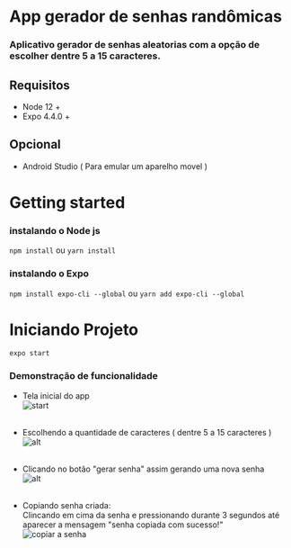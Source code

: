 # App gerador de senhas randômicas

### Aplicativo gerador de senhas aleatorias com a opção de escolher dentre 5 a 15 caracteres.

## Requisitos
  - Node 12 +
  - Expo 4.4.0 +

## Opcional 
  - Android Studio ( Para emular um aparelho movel )

# Getting started

### instalando o Node js
  ``` npm install ``` ou ``` yarn install ```

### instalando o Expo 
``` npm install expo-cli --global ``` ou ```yarn add expo-cli --global ```


# Iniciando Projeto
  ```expo start ```

### Demonstração de funcionalidade

  - Tela inicial do app <br>
    ![start](https://github.com/Davidfdesousa/app-gerador-de-senha/blob/master/src/assets/img/prints/01-tela-inicial.png) <br><br>

  - Escolhendo a quantidade de caracteres ( dentre 5 a 15 caracteres ) <br>
    ![alt](https://github.com/Davidfdesousa/app-gerador-de-senha/blob/master/src/assets/img/prints/02-escolhendo-tamanho-de-senha.png) <br><br>

  - Clicando no botão "gerar senha" assim gerando uma nova senha <br>
    ![alt](https://github.com/Davidfdesousa/app-gerador-de-senha/blob/master/src/assets/img/prints/03-gerando-senha.png) <br><br>

  - Copiando senha criada:  <br>
  Clincando em cima da senha e pressionando durante 3 segundos até aparecer a mensagem "senha copiada com sucesso!" <br>
    ![copiar a senha](https://github.com/Davidfdesousa/app-gerador-de-senha/blob/master/src/assets/img/prints/04-copiando-senha.png) <br><br>




  